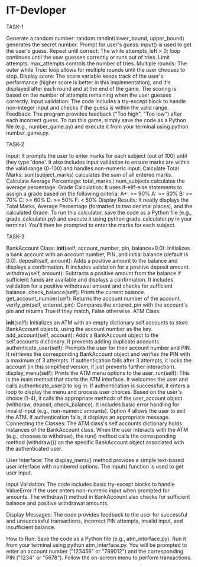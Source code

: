 # IT-Devloper

TASK-1

Generate a random number: random.randint(lower_bound, upper_bound) generates the secret number.
Prompt for user's guess: input() is used to get the user's guess.
Repeat until correct: The while attempts_left > 0: loop continues until the user guesses correctly or runs out of tries.
Limit attempts: max_attempts controls the number of tries.
Multiple rounds: The outer while True: loop allows for multiple rounds until the user chooses to stop.
Display score: The score variable keeps track of the user's performance (higher score is better in this implementation), and it's displayed after each round and at the end of the game. The scoring is based on the number of attempts remaining when the user guesses correctly.
Input validation: The code includes a try-except block to handle non-integer input and checks if the guess is within the valid range.
Feedback: The program provides feedback ("Too high", "Too low") after each incorrect guess.
To run this game, simply save the code as a Python file (e.g., number_game.py) and execute it from your terminal using python number_game.py.



TASK-2  

Input: It prompts the user to enter marks for each subject (out of 100) until they type 'done'. It also includes input validation to ensure marks are within the valid range (0-100) and handles non-numeric input.
Calculate Total Marks: sum(subject_marks) calculates the sum of all entered marks.
Calculate Average Percentage: total_marks / num_subjects calculates the average percentage.
Grade Calculation: It uses if-elif-else statements to assign a grade based on the following criteria:
A+: >= 90%
A: >= 80%
B: >= 70%
C: >= 60%
D: >= 50%
F: < 50%
Display Results: It neatly displays the Total Marks, Average Percentage (formatted to two decimal places), and the calculated Grade.
To run this calculator, save the code as a Python file (e.g., grade_calculator.py) and execute it using python grade_calculator.py in your terminal. You'll then be prompted to enter the marks for each subject.



TASK-3

BankAccount Class:
__init__(self, account_number, pin, balance=0.0): Initializes a bank account with an account number, PIN, and initial balance (default is 0.0).
deposit(self, amount): Adds a positive amount to the balance and displays a confirmation. It includes validation for a positive deposit amount.
withdraw(self, amount): Subtracts a positive amount from the balance if sufficient funds are available and displays a confirmation. It includes validation for a positive withdrawal amount and checks for sufficient balance.
check_balance(self): Prints the current balance.
get_account_number(self): Returns the account number of the account.
verify_pin(self, entered_pin): Compares the entered_pin with the account's pin and returns True if they match, False otherwise.
ATM Class:

__init__(self): Initializes an ATM with an empty dictionary self.accounts to store BankAccount objects, using the account number as the key.
add_account(self, account): Adds a BankAccount object to the self.accounts dictionary. It prevents adding duplicate accounts.
authenticate_user(self): Prompts the user for their account number and PIN. It retrieves the corresponding BankAccount object and verifies the PIN with a maximum of 3 attempts. If authentication fails after 3 attempts, it locks the account (in this simplified version, it just prevents further interaction).
display_menu(self): Prints the ATM menu options to the user.
run(self): This is the main method that starts the ATM interface.
It welcomes the user and calls authenticate_user() to log in.
If authentication is successful, it enters a loop to display the menu and process user choices.
Based on the user's choice (1-4), it calls the appropriate methods of the user_account object (withdraw, deposit, check_balance).
It includes basic error handling for invalid input (e.g., non-numeric amounts).
Option 4 allows the user to exit the ATM.
If authentication fails, it displays an appropriate message.
Connecting the Classes: The ATM class's self.accounts dictionary holds instances of the BankAccount class. When the user interacts with the ATM (e.g., chooses to withdraw), the run() method calls the corresponding method (withdraw()) on the specific BankAccount object associated with the authenticated user.

User Interface: The display_menu() method provides a simple text-based user interface with numbered options. The input() function is used to get user input.

Input Validation: The code includes basic try-except blocks to handle ValueError if the user enters non-numeric input when prompted for amounts. The withdraw() method in BankAccount also checks for sufficient balance and positive withdrawal amounts.

Display Messages: The code provides feedback to the user for successful and unsuccessful transactions, incorrect PIN attempts, invalid input, and insufficient balance.

How to Run:
Save the code as a Python file (e.g., atm_interface.py).
Run it from your terminal using python atm_interface.py.
You will be prompted to enter an account number ("123456" or "789012") and the corresponding PIN ("1234" or "5678").
Follow the on-screen menu to perform transactions.
